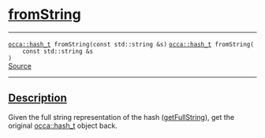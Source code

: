 
<h1 id="from-string">
 <a href="#/api/hash_t/fromString" class="anchor">
   <span>fromString</span>
  </a>
</h1>

<div class="signature">

<hr>

  <div class="definition-container">
    <div class="definition">
      <code class="desktop-only"><a href="#/api/hash_t/">occa::hash_t</a> fromString(<span class="token keyword">const</span> <span class="token keyword">std::string</span> &s)</code>
      <code class="mobile-only"><a href="#/api/hash_t/">occa::hash_t</a> fromString(
    <span class="token keyword">const</span> <span class="token keyword">std::string</span> &s
)</code>
      <div class="flex-spacing"></div>
      <a href="https://github.com/libocca/occa/blob/22da1992/include/occa/utils/hash.hpp#L161" target="_blank">Source</a>
    </div>
    
  </div>

  <hr>
</div>


<h2 id="description">
 <a href="#/api/hash_t/fromString?id=description" class="anchor">
   <span>Description</span>
  </a>
</h2>

Given the full string representation of the hash ([getFullString](/api/hash_t/getFullString)),
get the original [occa::hash_t](/api/hash_t/) object back.
